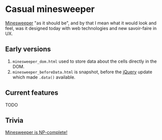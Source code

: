 # Casual minesweeper

[Minesweeper](https://en.wikipedia.org/wiki/Minesweeper_%28video_game%29) "as it should be", and by that I mean what it would look and feel, was it designed today with web technologies and new savoir-faire in UX.

## Early versions

1. `minesweeper_dom.html` used to store data about the cells directly in the DOM.
2. `minesweeper_beforeData.html` is snapshot, before the [jQuery](jquery.com) update which made `.data()` available.

## Current features

TODO

## Trivia

[Minesweeper is NP-complete!](http://web.mat.bham.ac.uk/R.W.Kaye/minesw/ordmsw.htm)